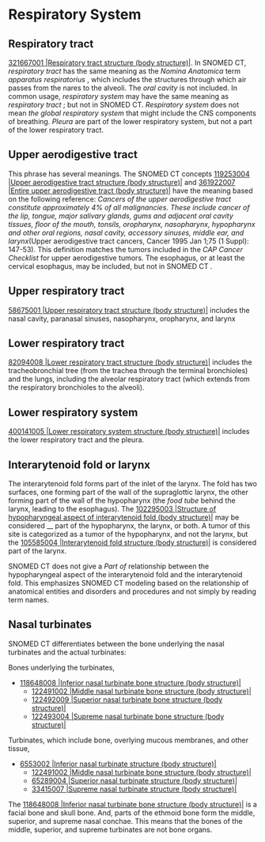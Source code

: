 # Respiratory System

## Respiratory tract

[321667001 |Respiratory tract structure (body structure)|](http://snomed.info/id/321667001). In SNOMED CT,  _respiratory tract_ has the same meaning as the  _Nomina Anatomica_ term  _apparatus respiratorius_ , which includes the structures through which air passes from the nares to the alveoli. The  _oral cavity_ is not included. In common usage,  _respiratory system_ may have the same meaning as  _respiratory tract_ ; but not in SNOMED CT.  _Respiratory system_ does not mean  _the global respiratory system_ that might include the CNS components of breathing.  _Pleura_ are part of the lower respiratory system, but not a part of the lower respiratory tract.

## Upper aerodigestive tract

This phrase has several meanings. The SNOMED CT concepts [119253004 |Upper aerodigestive tract structure (body structure)|](http://snomed.info/id/119253004) and [361922007 |Entire upper aerodigestive tract (body structure)|](http://snomed.info/id/361922007) have the meaning based on the following reference:  _Cancers of the upper aerodigestive tract constitute approximately 4% of all malignancies. These include cancer of the lip, tongue, major salivary glands, gums and adjacent oral cavity tissues, floor of the mouth, tonsils, oropharynx, nasopharynx, hypopharynx and other oral regions, nasal cavity, accessory sinuses, middle ear, and larynx_(Upper aerodigestive tract cancers, Cancer 1995 Jan 1;75 (1 Suppl): 147-53). This definition matches the tumors included in the  _CAP Cancer Checklist_ for upper aerodigestive tumors. The esophagus, or at least the cervical esophagus, may be included, but not in SNOMED CT _._

## Upper respiratory tract

[58675001 |Upper respiratory tract structure (body structure)|](http://snomed.info/id/58675001) includes the nasal cavity, paranasal sinuses, nasopharynx, oropharynx, and larynx

## Lower respiratory tract

[82094008 |Lower respiratory tract structure (body structure)|](http://snomed.info/id/82094008) includes the tracheobronchial tree (from the trachea through the terminal bronchioles) and the lungs, including the alveolar respiratory tract (which extends from the respiratory bronchioles to the alveoli).

## Lower respiratory system

[400141005 |Lower respiratory system structure (body structure)|](http://snomed.info/id/400141005) includes the lower respiratory tract and the pleura.

## Interarytenoid fold or larynx

The interarytenoid fold forms part of the inlet of the larynx. The fold has two surfaces, one forming part of the wall of the supraglottic larynx, the other forming part of the wall of the hypopharynx (the  _food tube_ behind the larynx, leading to the esophagus). The [102295003 |Structure of hypopharyngeal aspect of interarytenoid fold (body structure)|](http://snomed.info/id/102295003) may be considered __ part of the hypopharynx, the larynx, or both. A tumor of this site is categorized as a tumor of the hypopharynx, and not the larynx, but the [105585004 |Interarytenoid fold structure (body structure)|](http://snomed.info/id/105585004) is considered part of the larynx.

SNOMED CT does not give a  _Part of_ relationship between the hypopharyngeal aspect of the interarytenoid fold and the interarytenoid fold. This emphasizes SNOMED CT modeling based on the relationship of anatomical entities and disorders and procedures and not simply by reading term names.

## Nasal turbinates

SNOMED CT differentiates between the bone underlying the nasal turbinates and the actual turbinates:

Bones underlying the turbinates,

* [118648008 |Inferior nasal turbinate bone structure (body structure)|](http://snomed.info/id/118648008)
    * [122491002 |Middle nasal turbinate bone structure (body structure)|](http://snomed.info/id/122491002)
    * [122492009 |Superior nasal turbinate bone structure (body structure)|](http://snomed.info/id/122492009)
    * [122493004 |Supreme nasal turbinate bone structure (body structure)|](http://snomed.info/id/122493004)

Turbinates, which include bone, overlying mucous membranes, and other tissue,

* [6553002 |Inferior nasal turbinate structure (body structure)|](http://snomed.info/id/6553002)
    * [122491002 |Middle nasal turbinate bone structure (body structure)|](http://snomed.info/id/122491002)
    * [65289004 |Superior nasal turbinate structure (body structure)|](http://snomed.info/id/65289004)
    * [33415007 |Supreme nasal turbinate structure (body structure)|](http://snomed.info/id/33415007)

The [ 118648008 |Inferior nasal turbinate bone structure (body structure)|](http://snomed.info/id/118648008) is a facial bone and skull bone. And, parts of the ethmoid bone form the middle, superior, and supreme nasal conchae. This means that the bones of the middle, superior, and supreme turbinates are not bone organs.
